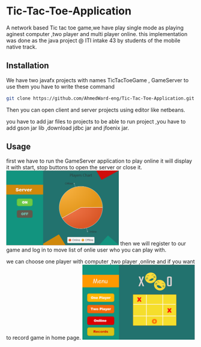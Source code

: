 # Tic-Tac-Toe-Application

A network based Tic tac toe game,we have play single mode as playing aginest computer ,two player and multi player online. this implementation was done as the java project @ ITI intake 43 by students of the mobile native track.

## Installation
We have two javafx projects with names TicTacToeGame , GameServer to use them you have to write these command

```bash
git clone https://github.com/AhmedWard-eng/Tic-Tac-Toe-Application.git
```
 Then you can open client and server projects using editor like netbeans.
 
 you have to add jar files to projects to be able to run project ,you have to add gson jar lib ,download jdbc jar and jfoenix jar.

## Usage
first we have to run the GameServer application to play online
it will display it with start, stop buttons to open the server or close it.
<img src="server.png" width="300" height="200">
then we will register to our game and log in to move list of onlie user who you can play with.

we can choose one player with computer ,two player ,online and if you want to record game in home page.
<img src="home.png" width="300" height="200">

